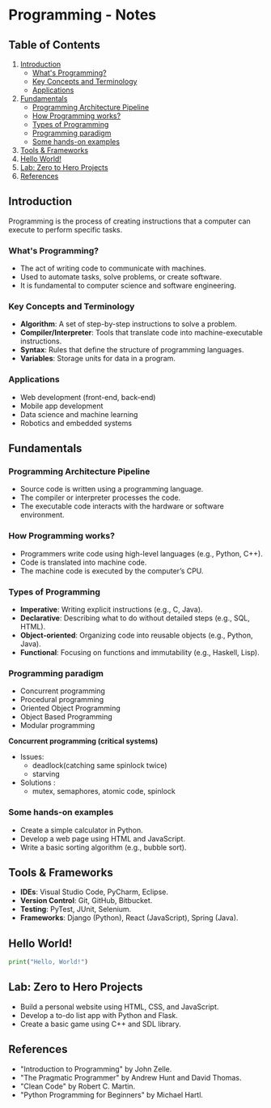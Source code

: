 # Programming - Notes

## Table of Contents
1. [Introduction](#introduction)
   - [What's Programming?](#whats-programming)
   - [Key Concepts and Terminology](#key-concepts-and-terminology)
   - [Applications](#applications)
2. [Fundamentals](#fundamentals)
   - [Programming Architecture Pipeline](#programming-architecture-pipeline)
   - [How Programming works?](#how-programming-works)
   - [Types of Programming](#types-of-programming)
   - [Programming paradigm](#programming-paradigm)
   - [Some hands-on examples](#some-hands-on-examples)
3. [Tools & Frameworks](#tools--frameworks)
4. [Hello World!](#hello-world)
5. [Lab: Zero to Hero Projects](#lab-zero-to-hero-projects)
6. [References](#references)

## Introduction
Programming is the process of creating instructions that a computer can execute to perform specific tasks.

### What's Programming?
- The act of writing code to communicate with machines.
- Used to automate tasks, solve problems, or create software.
- It is fundamental to computer science and software engineering.

### Key Concepts and Terminology
- **Algorithm**: A set of step-by-step instructions to solve a problem.
- **Compiler/Interpreter**: Tools that translate code into machine-executable instructions.
- **Syntax**: Rules that define the structure of programming languages.
- **Variables**: Storage units for data in a program.

### Applications
- Web development (front-end, back-end)
- Mobile app development
- Data science and machine learning
- Robotics and embedded systems

## Fundamentals

### Programming Architecture Pipeline
- Source code is written using a programming language.
- The compiler or interpreter processes the code.
- The executable code interacts with the hardware or software environment.

### How Programming works?
- Programmers write code using high-level languages (e.g., Python, C++).
- Code is translated into machine code.
- The machine code is executed by the computer’s CPU.

### Types of Programming
- **Imperative**: Writing explicit instructions (e.g., C, Java).
- **Declarative**: Describing what to do without detailed steps (e.g., SQL, HTML).
- **Object-oriented**: Organizing code into reusable objects (e.g., Python, Java).
- **Functional**: Focusing on functions and immutability (e.g., Haskell, Lisp).

### Programming paradigm

- Concurrent programming
- Procedural programming
- Oriented Object Programming
- Object Based Programming
- Modular programming

**Concurrent programming (critical systems)**
- Issues: 
  - deadlock(catching same spinlock twice)
  - starving
- Solutions : 
  - mutex, semaphores, atomic code, spinlock

### Some hands-on examples
- Create a simple calculator in Python.
- Develop a web page using HTML and JavaScript.
- Write a basic sorting algorithm (e.g., bubble sort).

## Tools & Frameworks
- **IDEs**: Visual Studio Code, PyCharm, Eclipse.
- **Version Control**: Git, GitHub, Bitbucket.
- **Testing**: PyTest, JUnit, Selenium.
- **Frameworks**: Django (Python), React (JavaScript), Spring (Java).

## Hello World!
```python
print("Hello, World!")
```

## Lab: Zero to Hero Projects
- Build a personal website using HTML, CSS, and JavaScript.
- Develop a to-do list app with Python and Flask.
- Create a basic game using C++ and SDL library.

## References
- "Introduction to Programming" by John Zelle.
- "The Pragmatic Programmer" by Andrew Hunt and David Thomas.
- "Clean Code" by Robert C. Martin.
- "Python Programming for Beginners" by Michael Hartl.

